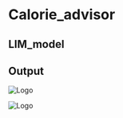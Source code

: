 # Calorie_advisor

## LIM_model

## Output

![Logo](C:\Users\abhis\Downloads\Calorie_advisor\NO.png)

![Logo](C:\Users\abhis\Downloads\Calorie_advisor\yes.png)
